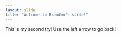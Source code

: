 ```yaml
---
layout: slide
title: "Welcome to Brandon's slide!"
---
```

This is my second try!
Use the left arrow to go back!
